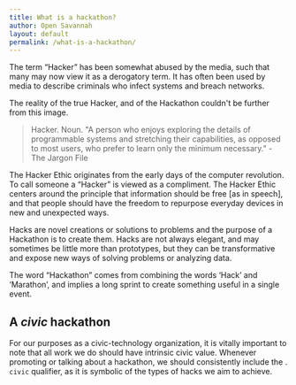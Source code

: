 ```yaml
---
title: What is a hackathon?
author: Open Savannah
layout: default
permalink: /what-is-a-hackathon/
---
```


The term “Hacker” has been somewhat abused by the media, such that many may now view it as a derogatory term.  It has often been used by media to describe criminals who infect systems and breach networks.  

The reality of the true Hacker, and of the Hackathon couldn't be further from this image.

> Hacker. Noun. "A person who enjoys exploring the details of programmable systems and stretching their capabilities, as opposed to most users, who prefer to learn only the minimum necessary." - The Jargon File

The Hacker Ethic originates from the early days of the computer revolution. To call someone a “Hacker” is viewed as a compliment. The Hacker Ethic centers around the principle that information should be free [as in speech], and that people should have the freedom to repurpose everyday devices in new and unexpected ways.

Hacks are novel creations or solutions to problems and the purpose of a Hackathon is to create them.  Hacks are not always elegant, and may sometimes be little more than prototypes, but they can be transformative and expose new ways of solving problems or analyzing data.

The word “Hackathon” comes from combining the words ‘Hack’ and ‘Marathon’, and implies a long sprint to create something useful in a single event.

## A *civic* hackathon

For our purposes as a civic-technology organization, it is vitally important to note that all work we do should have intrinsic civic value. Whenever promoting or talking about a hackathon, we should consistently include the . `civic` qualifier, as it is symbolic of the types of hacks we aim to achieve.
